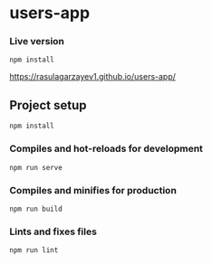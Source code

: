 # users-app
### Live version
```
npm install
```
https://rasulagarzayev1.github.io/users-app/


## Project setup
```
npm install
```

### Compiles and hot-reloads for development
```
npm run serve
```

### Compiles and minifies for production
```
npm run build
```

### Lints and fixes files
```
npm run lint
```
